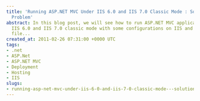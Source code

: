 ```yaml
---
title: 'Running ASP.NET MVC Under IIS 6.0 and IIS 7.0 Classic Mode : Solution to Routing
  Problem'
abstract: In this blog post, we will see how to run ASP.NET MVC application under
  IIS 6.0 and IIS 7.0 classic mode with some configurations on IIS and Global.asax
  file...
created_at: 2011-02-26 07:31:00 +0000 UTC
tags:
- .net
- ASP.Net
- ASP.NET MVC
- Deployment
- Hosting
- IIS
slugs:
- running-asp-net-mvc-under-iis-6-0-and-iis-7-0-classic-mode---solution-to-routing-problem
---
```

